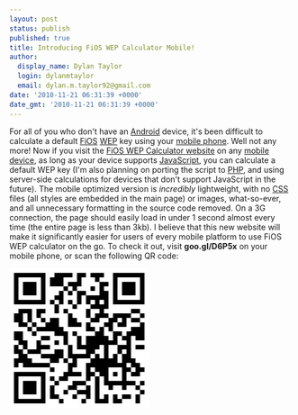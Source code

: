 ```yaml
---
layout: post
status: publish
published: true
title: Introducing FiOS WEP Calculator Mobile!
author:
  display_name: Dylan Taylor
  login: dylanmtaylor
  email: dylan.m.taylor92@gmail.com
date: '2010-11-21 06:31:39 +0000'
date_gmt: '2010-11-21 06:31:39 +0000'
---
```

<p>For all of you who don't have an <a class="zem_slink" title="Android" rel="homepage" href="http://code.google.com/android/">Android</a> device, it's been difficult to calculate a default <a class="zem_slink" title="Verizon FiOS" rel="wikipedia" href="http://en.wikipedia.org/wiki/Verizon_FiOS">FiOS</a> <a class="zem_slink" title="Wired Equivalent Privacy" rel="wikipedia" href="http://en.wikipedia.org/wiki/Wired_Equivalent_Privacy">WEP</a> key using your <a class="zem_slink" title="Mobile phone" rel="wikipedia" href="http://en.wikipedia.org/wiki/Mobile_phone">mobile phone</a>. Well not any more! Now if you visit the <a href="http://fwc.dylanmtaylor.com">FiOS WEP Calculator website</a> on any <a class="zem_slink" title="Mobile device" rel="wikipedia" href="http://en.wikipedia.org/wiki/Mobile_device">mobile device</a>, as long as your device supports <a class="zem_slink" title="JavaScript" rel="wikipedia" href="http://en.wikipedia.org/wiki/JavaScript">JavaScript</a>, you can calculate a default WEP key (I'm also planning on porting the script to <a class="zem_slink" title="PHP" rel="homepage" href="http://www.php.net/">PHP</a>, and using server-side calculations for devices that don't support JavaScript in the future). The mobile optimized version is <em>incredibly</em> lightweight, with no <a class="zem_slink" title="Cascading Style Sheets" rel="wikipedia" href="http://en.wikipedia.org/wiki/Cascading_Style_Sheets">CSS</a> files (all styles are embedded in the main page) or images, what-so-ever, and all unnecessary formatting in the source code removed. On a 3G connection, the page should easily load in under 1 second almost every time (the entire page is less than 3kb). I believe that this new website will make it significantly easier for users of every mobile platform to use FiOS WEP calculator on the go. To check it out, visit <strong>goo.gl/D6P5x</strong> on your mobile phone, or scan the following QR code:</p>
<p><a href="http://fwc.dylanmtaylor.com"><img class="alignnone size-full wp-image-909" title="FiOS WEP Calculator Website QR Code" src="/images/blog/2010/12/fwc-qrcode.png" alt="" width="248" height="248" /></a><img class="zemanta-pixie-img" style="border: medium none; float: right;" src="/images/blog/2010/12/pixy7.gif" alt="" /></p>
